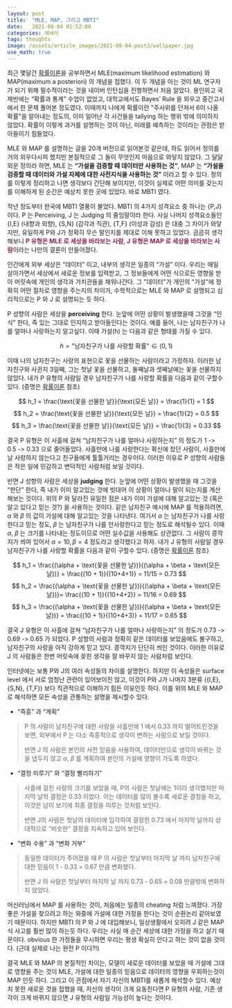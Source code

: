 ```yaml
---
layout: post
title:  "MLE, MAP, 그리고 MBTI"
date:   2021-08-04 01:52:00
categories: 에세이
tags: thoughts
image: /assets/article_images/2021-08-04-post3/wallpaper.jpg
use_math: true
---
```


최근 몇달간 [확률이론](https://minniie.github.io/%ED%99%95%EB%A5%A0/2021/07/27/probability.html)을 공부하면서 MLE(maximum likelihood estimation) 와 MAP(maximum a posteriori) 의 개념을 접했다. 이 두 개념을 아는 것이 ML 연구자가 되기 위해 필수적이라는 것을 네이버 인턴십을 진행하면서 처음 알았다. 용인외고 국제반에는 “확률과 통계” 수업이 없었고, 대학교에서도 Bayes’ Rule 을 외우고 중간고사에서 한 문제 풀어본 정도였다. 이때까지 나에게 확률이란 "주사위를 던져서 6이 나올 확률"을 알아내는 정도의, 이미 일어난 각 사건들을 tallying 하는 행위 밖에 의미하지 않았다. 확률이 이렇게 과거를 설명하는 것이 아닌, 미래를 예측하는 것이라는 관점은 받아들이기 힘들었다. 

MLE 와 MAP 를 설명하는 글을 20개 버전으로 읽어본것 같은데, 하도 읽어서 정의를 거의 외우다시피 했지만 본질적으로 그 둘이 무엇인지 마음으로 와닿지 않았다. 그 달달 외운 정의라 하면, MLE 는 **“가설을 검증할 때 데이터만 사용하는 것“**, MAP 는 **“가설을 검증할 때 데이터와 가설 자체에 대한 사전지식을 사용하는 것”** 이라고 할 수 있다. 정의를 이렇게 정리하고 나면 생각보다 간단해 보이지만, 이것이 실제로 어떤 의미를 갖는지를 이해하게 된 순간은 예상치 못한 곳에 있었다. 바로 MBTI 였다.  

작년 정도부터 한국에 MBTI 열풍이 불었다. MBTI 의 4가지 성격요소 중 하나는 {P,J} 이다. P 는 Perceiving, J 는 Judging 의 줄임말이라 한다. 사실 나머지 성격요소들인 {I,E} (내향과 외향), {S,N} (감각과 직관), {T,F} (이성과 감성) 은 대충 그 차이가 와닿지만, 유일하게 P와 J가 정확히 무슨 말인지를 제대로 이해 못하고 있었다. 곰곰히 생각해보니 <span style="color:#872657; font-weight:bold;">P 유형은 MLE 로 세상을 바라보는 사람, J 유형은 MAP 로 세상을 바라보는 사람</span>이라는 나만의 결론이 만들어졌다.

인간에게 외부 세상은 “데이터” 이고, 내부의 생각은 일종의 “가설” 이다. 우리는 매일 살아가면서 세상에서 새로운 정보를 입력받고, 그 정보들에게 어떤 식으로든 영향을 받아 머릿속에 개인의 생각과 가치관들을 채워나간다. 그 "데이터"가 개인의 "가설"에 정확히 어떤 절차로 영향을 주는지의 차이가, 수학적으로는 MLE 와 MAP 로 설명되고 심리적으로는 P 와 J 로 설명되는 듯 하다.  

P 성향의 사람은 세상을 **perceiving** 한다. 눈앞에 어떤 상황이 발생했을때 그것을 “인식” 한다, 즉 있는 그대로 인지하고 받아들인다는 것이다. 예를 들어, 나는 남자친구가 나를 얼마나 사랑하는지 알고싶다. 이때 가설(h) 는 다음과 같은 형태를 가질 수 있다.

$$ h = \text{"남자친구가 나를 사랑할 확률"} \in (0,1) $$

이때 나의 남자친구는 사랑의 표현으로 꽃을 선물하는 사람이라고 가정하자. 이러한 남자친구와 사귄지 3일째, 그는 첫날 꽃을 선물하고, 둘째날과 셋째날에는 꽃을 선물하지 않았다. 내가 P 유형의 사람일 경우 남자친구가 나를 사랑할 확률을 다음과 같이 구할수 있다. (증명은 [확률이론](https://minniie.github.io/%ED%99%95%EB%A5%A0/2021/07/27/probability.html) 참조)

$$ h_1 = \frac{\text{꽃을 선물한 날}}{\text{모든 날}} = \frac{1}{1} = 1 $$ 
$$ h_2 = \frac{\text{꽃을 선물한 날}}{\text{모든 날}} = \frac{1}{2} = 0.5 $$ 
$$ h_3 = \frac{\text{꽃을 선물한 날}}{\text{모든 날}} = \frac{1}{3} = 0.33 $$ 

결국 P 유형은 이 사흘에 걸쳐 “남자친구가 나를 얼마나 사랑하는지” 의 정도가 1 -> 0.5 -> 0.33 으로 줄어들었다. 사흘만에 나를 사랑한다는 확신에 찼던 사람이, 사흘만에 날 사랑하지 않는다고 친구들에게 툴툴거리는 경우이다. 이러한 이유로 P 성향의 사람들은 작은 일에 민감하고 변덕적인 사람처럼 보일 것이다. 

반면 J 성향의 사람은 세상을 **judging** 한다. 눈앞에 어떤 상황이 발생했을 때 그것을 “판단” 한다, 즉 내가 이미 알고있는 것에 빗대어 이 상황이 얼마나 말이 되는지를 계산해보는 것이다. 위의 P 와 달라진 유일한 점은 내가 이미 가설에 대해 알고있는 것 (혹은 알고 있다고 믿는 것?) 을 사용하는 것이다. 같은 남자친구 예시에 MAP 를 적용하려면, $\alpha$ 와 $\beta$ 의 값이 가설에 대해 알고있는 것을 나타낸다. 여기서 $\alpha$ 는 남자친구가 나를 사랑한다고 믿는 정도, $\beta$ 는 남자친구가 나를 안사랑한다고 믿는 정도로 해석될수 있다. 이때 $\alpha$, $\beta$ 는 크기를 나타내는 정도이므로 어떤 실수값을 사용해도 상관없다. 그 사람이 콩깍지가 씌여 있어서 $\alpha = 10, \beta = 4$ 정도라고 생각했다고 하자. 내가 J 유형의 사람일 경우 남자친구가 나를 사랑할 확률을 다음과 같이 구할수 있다. (증명은 [확률이론](https://minniie.github.io/%ED%99%95%EB%A5%A0/2021/07/27/probability.html) 참조)

$$ h_1 = \frac{(\alpha + \text{꽃을 선물한 날})}{(\alpha + \beta + \text{모든 날})} = \frac{(10 + 1)}{(10+4+1)} = 11/15 = 0.73 $$ 
$$ h_2 = \frac{(\alpha + \text{꽃을 선물한 날})}{(\alpha + \beta + \text{모든 날})}= \frac{(10 + 1)}{(10+4+2)} = 11/16 = 0.69 $$ 
$$ h_3 = \frac{(\alpha + \text{꽃을 선물한 날})}{(\alpha + \beta + \text{모든 날})} = \frac{(10 + 1)}{(10+4+3)} = 11/17 = 0.65 $$ 

결국 J 유형은 이 사흘에 걸쳐 “남자친구가 나를 얼마나 사랑하는지” 의 정도가 0.73 -> 0.69 -> 0.65 가 되었다. P 성향의 사람과 정확히 같은 데이터를 보았음에도 불구하고, 남자친구의 사랑을 아직 강하게 믿고 있다. 콩깍지가 단단히 씌인 것이다. 이러한 이유로 J 의 사람들은 한번 머릿속에 꽂힌 생각을 잘 바꾸지 않는 사람처럼 보인다.

인터넷에는 보통 P와 J의 여러 속성들의 차이를 설명한다. 하지만 이 속성들은 surface level 에서 서로 엄청난 관련이 있어보이진 않고, 이것이 P와 J가 나머지 3분류 ({I,E}, {S,N}, {T,F}) 보다 직관적으로 이해하기 힘든 이유인듯 하다. 이를 위의 MLE 와 MAP 로 해석하면 모든 속성을 관통하는 설명을 제시할수 있다.

- “즉흥” 과 “계획”
>P 의 사람이 남자친구에 대한 사랑을 사흘만에 1 에서 0.33 까지 떨어트린것을 보면, 외부에서 P 는 다소 즉흥적으로 생각이 변하는 사람으로 보일 것이다.
>
>반면 J 의 사람은 본인의 사전 믿음을 사용하여, 데이터만으로 생각이 바뀌는 것을 냅두지 않고 $\alpha$, $\beta$ 를 계획하여 본인의 가설에 영향이 가도록 하였다. 
- “결정 미루기” 와 “결정 빨리하기”
>사흘에 걸친 사랑의 크기를 보았을 때, P의 사람은 첫날에는 1이라 생각했지만 마지막 날의 결정은 0.33 이었다. 이는 데이터를 많이 볼수록 새로운 결정을 하고, 이것은 남이 보기에 최종 결정을 미루는 것처럼 보인다.
>
>반면 J의 사람은 첫날의 데이터에 입각하여 결정한 0.73 에서 마지막 날까지 상대적으로 “비슷한“ 결정을 지속하고 있어 보인다.
- “변화 수용” 과 “변화 거부”
>동일한 데이터가 주어졌을 때 P 의 사람은 첫날부터 마지막 날 까지 남자친구에 대한 믿음이 1 - 0.33 = 0.67 만큼 변화했다. 
>
>반면 J 의 사람은 첫날부터 마지막 날 까지 0.73 - 0.65 = 0.08 만큼밖에 변화하지 않았다. 

머신러닝에서 MAP 를 사용하는 것이, 처음에는 일종의 cheating 처럼 느껴졌다. 가장 좋은 가설을 찾으려고 하는 와중에 가설에 대한 가정을 한다는 것이 순환논리 같아보였기 때문이다. 하지만 MBTI 의 P 와 J 에 대입해보니, 일상생활에서 오히려 J 같은 MAP 식 사고를 훨씬 많이 하는듯 하다. 우리는 사실 매 순간 세상에 대한 가정을 하고 살기 때문이다. obvious 한 가정들을 무시하면 우리는 평생 확실히 안다고 하는 것이 없을 것이다. (근데 실제로 나는 완전 P 이다?!)

결국 MLE 와 MAP 의 본질적인 차이는, 모델이 새로운 데이터를 보았을 때 가설에 그대로 영향을 주는 것이 MLE, 가설에 대한 일종의 믿음으로 데이터의 영향을 우회하는것이 MAP 인듯 하다. 그리고 이 관점에서 자기 자신의 MBTI를 새롭게 해석할수 있다. 예상치 못한 새로운 것을 접했을 때, 자신의 생각이 크게 요동친다면 P 유형의 사람, 기존 생각이 크게 바뀌지 않으면 J 유형의 사람일 가능성이 높다는 것이다. 
